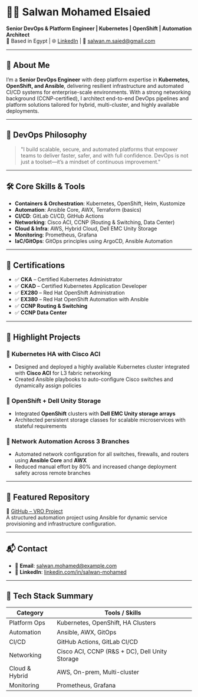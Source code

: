 # 👨‍💻 Salwan Mohamed Elsaied

**Senior DevOps & Platform Engineer | Kubernetes | OpenShift | Automation Architect**  
📍 Based in Egypt | 🌐 [LinkedIn](https://www.linkedin.com/in/salwan-mohamed) | 📧 salwan.m.saied@gmail.com

---

## 🔹 About Me

I’m a **Senior DevOps Engineer** with deep platform expertise in **Kubernetes, OpenShift, and Ansible**, delivering resilient infrastructure and automated CI/CD systems for enterprise-scale environments. With a strong networking background (CCNP-certified), I architect end-to-end DevOps pipelines and platform solutions tailored for hybrid, multi-cluster, and highly available deployments.

---

## 🧠 DevOps Philosophy

> "I build scalable, secure, and automated platforms that empower teams to deliver faster, safer, and with full confidence. DevOps is not just a toolset—it’s a mindset of continuous improvement."

---

## 🛠️ Core Skills & Tools

- **Containers & Orchestration**: Kubernetes, OpenShift, Helm, Kustomize  
- **Automation**: Ansible Core, AWX, Terraform (basics)  
- **CI/CD**: GitLab CI/CD, GitHub Actions  
- **Networking**: Cisco ACI, CCNP (Routing & Switching, Data Center)  
- **Cloud & Infra**: AWS, Hybrid Cloud, Dell EMC Unity Storage  
- **Monitoring**: Prometheus, Grafana  
- **IaC/GitOps**: GitOps principles using ArgoCD, Ansible Automation

---

## 🧩 Certifications

- ✅ **CKA** – Certified Kubernetes Administrator  
- ✅ **CKAD** – Certified Kubernetes Application Developer  
- ✅ **EX280** – Red Hat OpenShift Administration  
- ✅ **EX380** – Red Hat OpenShift Automation with Ansible  
- ✅ **CCNP Routing & Switching**  
- ✅ **CCNP Data Center**

---

## 🚀 Highlight Projects

### 🔸 Kubernetes HA with Cisco ACI  
- Designed and deployed a highly available Kubernetes cluster integrated with **Cisco ACI** for L3 fabric networking  
- Created Ansible playbooks to auto-configure Cisco switches and dynamically assign policies  

### 🔸 OpenShift + Dell Unity Storage  
- Integrated **OpenShift** clusters with **Dell EMC Unity storage arrays**  
- Architected persistent storage classes for scalable microservices with stateful requirements  

### 🔸 Network Automation Across 3 Branches  
- Automated network configuration for all switches, firewalls, and routers using **Ansible Core** and **AWX**  
- Reduced manual effort by 80% and increased change deployment safety across remote branches  

---

## 📂 Featured Repository

🔗 [GitHub – VRO Project](https://github.com/Salwan-Mohamed/vroproject)  
A structured automation project using Ansible for dynamic service provisioning and infrastructure configuration.

---

## 📬 Contact

- 📧 **Email**: salwan.mohamed@example.com  
- 🔗 **LinkedIn**: [linkedin.com/in/salwan-mohamed](https://www.linkedin.com/in/salwan-mohamed)

---

## 🧱 Tech Stack Summary

| Category         | Tools / Skills                                 |
|------------------|-------------------------------------------------|
| Platform Ops     | Kubernetes, OpenShift, HA Clusters              |
| Automation       | Ansible, AWX, GitOps                            |
| CI/CD            | GitHub Actions, GitLab CI/CD                    |
| Networking       | Cisco ACI, CCNP (R&S + DC), Dell Unity Storage |
| Cloud & Hybrid   | AWS, On-prem, Multi-cluster                     |
| Monitoring       | Prometheus, Grafana                             |
